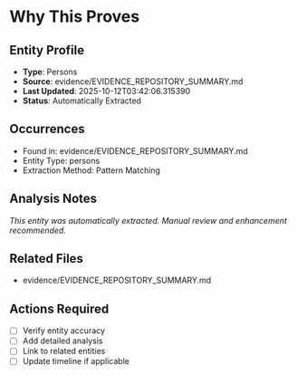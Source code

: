 # Why This Proves

## Entity Profile
- **Type**: Persons
- **Source**: evidence/EVIDENCE_REPOSITORY_SUMMARY.md
- **Last Updated**: 2025-10-12T03:42:06.315390
- **Status**: Automatically Extracted

## Occurrences
- Found in: evidence/EVIDENCE_REPOSITORY_SUMMARY.md
- Entity Type: persons
- Extraction Method: Pattern Matching

## Analysis Notes
*This entity was automatically extracted. Manual review and enhancement recommended.*

## Related Files
- evidence/EVIDENCE_REPOSITORY_SUMMARY.md

## Actions Required
- [ ] Verify entity accuracy
- [ ] Add detailed analysis
- [ ] Link to related entities
- [ ] Update timeline if applicable
